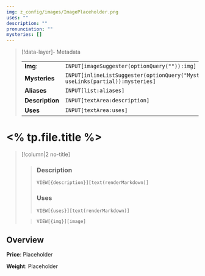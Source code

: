 ```yaml
---
img: z_config/images/ImagePlaceholder.png
uses: ""
description: ""
pronunciation: ""
mysteries: []
---
```


> [!data-layer]- Metadata
>
> |                                       |                                  |
>| ----- | ----- |
>| **Img**: |`INPUT[imageSuggester(optionQuery("")):img]`|
> |**Mysteries** |`INPUT[inlineListSuggester(optionQuery("Mysteries"), useLinks(partial)):mysteries]`|
> |**Aliases**|`INPUT[list:aliases]`|
> |**Description** |`INPUT[textArea:description]`|
> |**Uses** |`INPUT[textArea:uses]`|
# <% tp.file.title %>
> [!column|2 no-title]
>> ### Description
>> `VIEW[{description}][text(renderMarkdown)]`
>>
>> ### Uses
>> `VIEW[{uses}][text(renderMarkdown)]`
>
>>`VIEW[{img}][image]`


## Overview
**Price**: Placeholder

**Weight**: Placeholder



